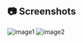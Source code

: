 ## 📷 Screenshots
![image1](https://github.com/user-attachments/assets/45969c76-8d09-4a48-88dd-f82d1d1ce406)
![image2](https://github.com/user-attachments/assets/9ea46c55-fe4e-4fd8-92e2-f557a10da324)
